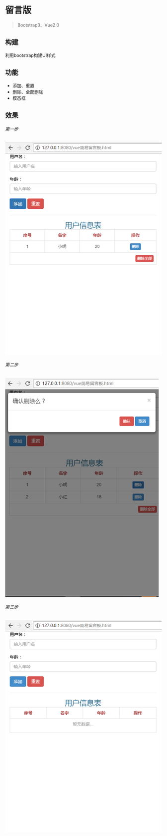 # 留言版

> Bootstrap3、Vue2.0

## 构建

利用bootstrap构建UI样式

## 功能

* 添加、重置
* 删除、全部删除
* 模态框

## 效果

###### 第一步

![alt text](/src/第一步.png "Title")

###### 第二步

![alt text](/src/第二步.png "Title")

###### 第三步

![alt text](/src/第三步.png "Title")